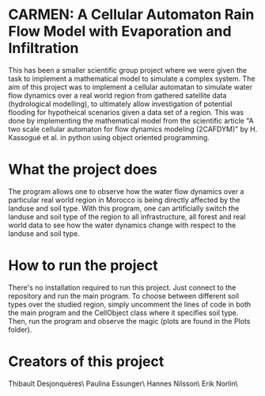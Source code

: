 # CARMEN: A Cellular Automaton Rain Flow Model with Evaporation and Infiltration

This has been a smaller scientific group project where we were given the task to implement a mathematical model to simulate a complex system. The aim of this project was to implement a cellular automatan to simulate water flow dynamics over a real world region from gathered satellite data (hydrological modelling), to ultimately allow investigation of potential flooding for hypotheical scenarios given a data set of a region. This was done by implementing the mathematical model from the scientific article "A two scale cellular automaton for flow dynamics modeling (2CAFDYM)" by H. Kassogué et al. in python using object oriented programming.

# What the project does
The program allows one to observe how the water flow dynamics over a particular real world region in Morocco is being directly affected by the landuse and soil type. With this program, one can artificially switch the landuse and soil type of the region to all infrastructure, all forest and real world data to see how the water dynamics change with respect to the landuse and soil type.
  
# How to run the project
There's no installation required to run this project. Just connect to the repository and run the main program. To choose between different soil types over the studied region, simply uncomment the lines of code in both the main program and the CellObject class where it specifies soil type. Then, run the program and observe the magic (plots are found in the Plots folder).

# Creators of this project
Thibault Desjonquères\\
Paulina Essunger\\
Hannes Nilsson\\
Erik Norlin\\





